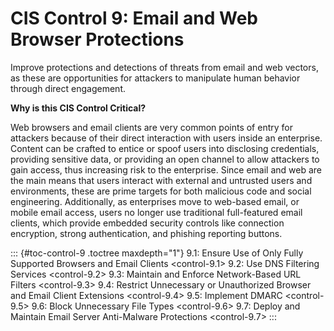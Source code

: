 # CIS Control 9: Email and Web Browser Protections

Improve protections and detections of threats from email and web
vectors, as these are opportunities for attackers to manipulate human
behavior through direct engagement.

**Why is this CIS Control Critical?**

Web browsers and email clients are very common points of entry for
attackers because of their direct interaction with users inside an
enterprise. Content can be crafted to entice or spoof users into
disclosing credentials, providing sensitive data, or providing an open
channel to allow attackers to gain access, thus increasing risk to the
enterprise. Since email and web are the main means that users interact
with external and untrusted users and environments, these are prime
targets for both malicious code and social engineering. Additionally, as
enterprises move to web-based email, or mobile email access, users no
longer use traditional full-featured email clients, which provide
embedded security controls like connection encryption, strong
authentication, and phishing reporting buttons.

::: {#toc-control-9 .toctree maxdepth="1"}
9.1: Ensure Use of Only Fully Supported Browsers and Email Clients
\<control-9.1\> 9.2: Use DNS Filtering Services \<control-9.2\> 9.3:
Maintain and Enforce Network-Based URL Filters \<control-9.3\> 9.4:
Restrict Unnecessary or Unauthorized Browser and Email Client Extensions
\<control-9.4\> 9.5: Implement DMARC \<control-9.5\> 9.6: Block
Unnecessary File Types \<control-9.6\> 9.7: Deploy and Maintain Email
Server Anti-Malware Protections \<control-9.7\>
:::

